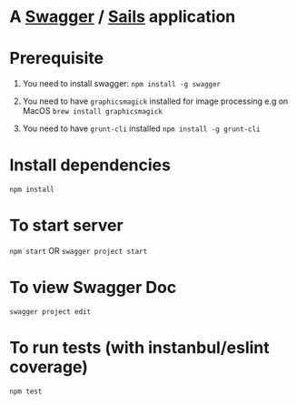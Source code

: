 # A [Swagger](https://www.npmjs.com/package/swagger) / [Sails](http://sailsjs.org) application 

# Prerequisite

1. You need to install swagger:
`npm install -g swagger`

2. You need to have `graphicsmagick` installed for image processing
e.g on MacOS
`brew install graphicsmagick`

3. You need to have `grunt-cli` installed
`npm install -g grunt-cli`

# Install dependencies
`npm install`

# To start server
`npm start`
OR
`swagger project start`

# To view Swagger Doc
`swagger project edit`

# To run tests (with instanbul/eslint coverage)
`npm test`